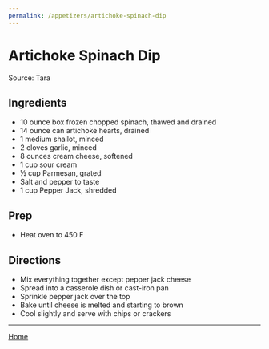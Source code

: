 ```yaml
---
permalink: /appetizers/artichoke-spinach-dip
---
```

# Artichoke Spinach Dip

Source: Tara

## Ingredients

- 10 ounce box frozen chopped spinach, thawed and drained
- 14 ounce can artichoke hearts, drained
- 1 medium shallot, minced
- 2 cloves garlic, minced
- 8 ounces cream cheese, softened
- 1 cup sour cream
- ½ cup Parmesan, grated
- Salt and pepper to taste
- 1 cup Pepper Jack, shredded

## Prep

- Heat oven to 450 F

## Directions

- Mix everything together except pepper jack cheese
- Spread into a casserole dish or cast-iron pan
- Sprinkle pepper jack over the top
- Bake until cheese is melted and starting to brown
- Cool slightly and serve with chips or crackers

---

[Home](https://thomasjbarrett82.github.io)

